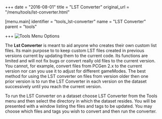 +++
date = "2016-08-01"
title = "LST Converter"
original_url = "/menu/tools/lst-converter.html"

[menu.main]
    identifier = "tools_lst-converter"
    name = "LST Converter"
    parent = "tools"
    
+++
![Tools Menu Options](../../images/menus/tools.png)

The **Lst Converter** is meant to aid anyone who creates their own
custom list files. Its main purpose to to keep custom LST files created
in previous versions current by updating them to the current code. Its
functions are limited and will not fix bugs or convert really old files
to the current version. You cannot, for example, convert files from
PCGen 2.x to the current version nor can you use it to adjust for
different gameModes. The best method for using the LST converter on
files from version older then one prior version is to run the LST
Converter in each version on the dataset successively until you reach
the current version.

To run the LST Converter on a dataset choose LST Converter from the
Tools menu and then select the directory in which the dataset resides.
You will be presented with a window listing the files and tags to be
updated. You may choose which files and tags you wish to convert and
then run the converter.



